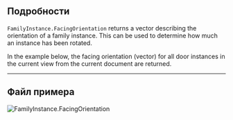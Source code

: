 ## Подробности
`FamilyInstance.FacingOrientation` returns a vector describing the orientation of a family instance. This can be used to determine how much an instance has been rotated.

In the example below, the facing orientation (vector) for all door instances in the current view from the current document are returned.
___
## Файл примера

![FamilyInstance.FacingOrientation](./Revit.Elements.FamilyInstance.FacingOrientation_img.jpg)
